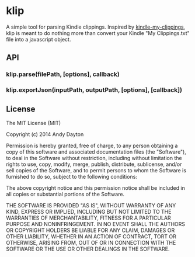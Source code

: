 klip
=====

A simple tool for parsing Kindle clippings. Inspired by [kindle-my-clippings](https://github.com/baniol/kindle-my-clippings), klip is meant to do nothing more than convert your Kindle "My Clippings.txt" file into a javascript object.


## API

### klip.parse(filePath, [options], callback)

### klip.exportJson(inputPath, outputPath, [options], [callback])

## License


The MIT License (MIT)

Copyright (c) 2014 Andy Dayton

Permission is hereby granted, free of charge, to any person obtaining a copy
of this software and associated documentation files (the "Software"), to deal
in the Software without restriction, including without limitation the rights
to use, copy, modify, merge, publish, distribute, sublicense, and/or sell
copies of the Software, and to permit persons to whom the Software is
furnished to do so, subject to the following conditions:

The above copyright notice and this permission notice shall be included in
all copies or substantial portions of the Software.

THE SOFTWARE IS PROVIDED "AS IS", WITHOUT WARRANTY OF ANY KIND, EXPRESS OR
IMPLIED, INCLUDING BUT NOT LIMITED TO THE WARRANTIES OF MERCHANTABILITY,
FITNESS FOR A PARTICULAR PURPOSE AND NONINFRINGEMENT. IN NO EVENT SHALL THE
AUTHORS OR COPYRIGHT HOLDERS BE LIABLE FOR ANY CLAIM, DAMAGES OR OTHER
LIABILITY, WHETHER IN AN ACTION OF CONTRACT, TORT OR OTHERWISE, ARISING FROM,
OUT OF OR IN CONNECTION WITH THE SOFTWARE OR THE USE OR OTHER DEALINGS IN
THE SOFTWARE.